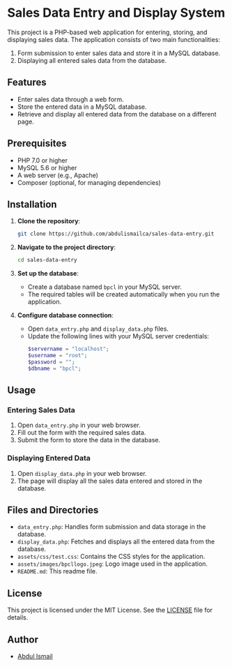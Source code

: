 # Sales Data Entry and Display System

This project is a PHP-based web application for entering, storing, and displaying sales data. The application consists of two main functionalities:
1. Form submission to enter sales data and store it in a MySQL database.
2. Displaying all entered sales data from the database.

## Features

- Enter sales data through a web form.
- Store the entered data in a MySQL database.
- Retrieve and display all entered data from the database on a different page.

## Prerequisites

- PHP 7.0 or higher
- MySQL 5.6 or higher
- A web server (e.g., Apache)
- Composer (optional, for managing dependencies)

## Installation

1. **Clone the repository**:
    ```bash
    git clone https://github.com/abdulismailca/sales-data-entry.git
    ```

2. **Navigate to the project directory**:
    ```bash
    cd sales-data-entry
    ```

3. **Set up the database**:
    - Create a database named `bpcl` in your MySQL server.
    - The required tables will be created automatically when you run the application.

4. **Configure database connection**:
    - Open `data_entry.php` and `display_data.php` files.
    - Update the following lines with your MySQL server credentials:
      ```php
      $servername = "localhost";
      $username = "root";
      $password = "";
      $dbname = "bpcl";
      ```

## Usage

### Entering Sales Data

1. Open `data_entry.php` in your web browser.
2. Fill out the form with the required sales data.
3. Submit the form to store the data in the database.

### Displaying Entered Data

1. Open `display_data.php` in your web browser.
2. The page will display all the sales data entered and stored in the database.

## Files and Directories

- `data_entry.php`: Handles form submission and data storage in the database.
- `display_data.php`: Fetches and displays all the entered data from the database.
- `assets/css/test.css`: Contains the CSS styles for the application.
- `assets/images/bpcllogo.jpeg`: Logo image used in the application.
- `README.md`: This readme file.

## License

This project is licensed under the MIT License. See the [LICENSE](LICENSE) file for details.

## Author

- [Abdul Ismail](https://github.com/abdulismailca)
